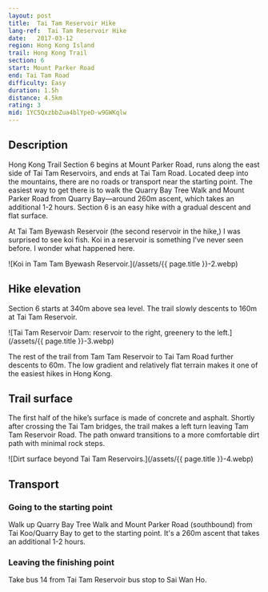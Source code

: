 ```yaml
---
layout: post
title:  Tai Tam Reservoir Hike
lang-ref:  Tai Tam Reservoir Hike
date:   2017-03-12
region: Hong Kong Island
trail: Hong Kong Trail
section: 6
start: Mount Parker Road
end: Tai Tam Road
difficulty: Easy
duration: 1.5h
distance: 4.5km
rating: 3
mid: 1YC5QxzbbZua4blYpeD-w9GWKqlw
---
```

## Description

Hong Kong Trail Section 6 begins at Mount Parker Road, runs along the east side of Tai Tam Reservoirs, and ends at Tai Tam Road. Located deep into the mountains, there are no roads or transport near the starting point. The easiest way to get there is to walk the Quarry Bay Tree Walk and Mount Parker Road from Quarry Bay—around 260m ascent, which takes an additional 1-2 hours. Section 6 is an easy hike with a gradual descent and flat surface.

At Tai Tam Byewash Reservoir (the second reservoir in the hike,) I was surprised to see koi fish. Koi in a reservoir is something I’ve never seen before. I wonder what happened here.

![Koi in Tam Tam Byewash Reservoir.](/assets/{{ page.title }}-2.webp)

## Hike elevation

Section 6 starts at 340m above sea level. The trail slowly descents to 160m at Tai Tam Reservoir.

![Tai Tam Reservoir Dam: reservoir to the right, greenery to the left.](/assets/{{ page.title }}-3.webp)

The rest of the trail from Tam Tam Reservoir to Tai Tam Road further descents to 60m. The low gradient and relatively flat terrain makes it one of the easiest hikes in Hong Kong.

## Trail surface

The first half of the hike’s surface is made of concrete and asphalt. Shortly after crossing the Tai Tam bridges, the trail makes a left turn leaving Tam Tam Reservoir Road. The path onward transitions to a more comfortable dirt path with minimal rock steps.

![Dirt surface beyond Tai Tam Reservoirs.](/assets/{{ page.title }}-4.webp)

## Transport

### Going to the starting point

Walk up Quarry Bay Tree Walk and Mount Parker Road (southbound) from Tai Koo/Quarry Bay to get to the starting point. It's a 260m ascent that takes an additional 1-2 hours.

### Leaving the finishing point

Take bus 14 from Tai Tam Reservoir bus stop to Sai Wan Ho.